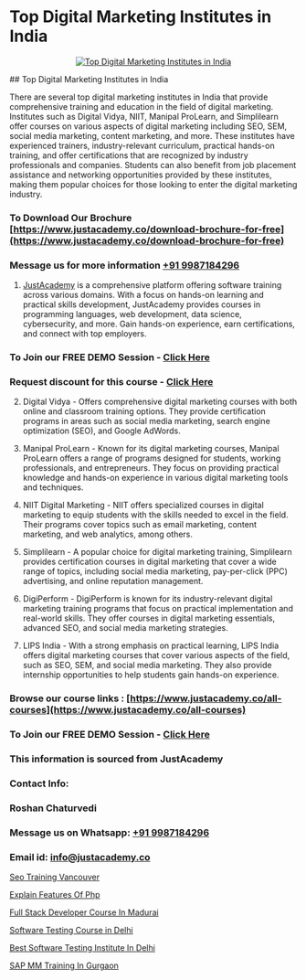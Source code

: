 # Top Digital Marketing Institutes in India

<p align="center">
  <a href="https://justacademy.co/course-detail/digital-marketing">
    <img src="https://justacademy.co/storage2/course_image/1676636720_course_image.webp" alt="Top Digital Marketing Institutes in India">
  </a>
</p>
## Top Digital Marketing Institutes in India

There are several top digital marketing institutes in India that provide comprehensive training and education in the field of digital marketing. Institutes such as Digital Vidya, NIIT, Manipal ProLearn, and Simplilearn offer courses on various aspects of digital marketing including SEO, SEM, social media marketing, content marketing, and more. These institutes have experienced trainers, industry-relevant curriculum, practical hands-on training, and offer certifications that are recognized by industry professionals and companies. Students can also benefit from job placement assistance and networking opportunities provided by these institutes, making them popular choices for those looking to enter the digital marketing industry.
### To Download Our Brochure [https://www.justacademy.co/download-brochure-for-free](https://www.justacademy.co/download-brochure-for-free)
### Message us for more information [+91 9987184296](https://api.whatsapp.com/send?phone=919987184296)

1) [JustAcademy](https://justacademy.co) is a comprehensive platform offering software training across various domains. With a focus on hands-on learning and practical skills development, JustAcademy provides courses in programming languages, web development, data science, cybersecurity, and more. Gain hands-on experience, earn certifications, and connect with top employers.

### To Join our FREE DEMO Session - [Click Here](https://www.justacademy.co/register-for-course-demo/)
### Request discount for this course - [Click Here](https://justacademy.co/contact-us/)

2) Digital Vidya - Offers comprehensive digital marketing courses with both online and classroom training options. They provide certification programs in areas such as social media marketing, search engine optimization (SEO), and Google AdWords.

3) Manipal ProLearn - Known for its digital marketing courses, Manipal ProLearn offers a range of programs designed for students, working professionals, and entrepreneurs. They focus on providing practical knowledge and hands-on experience in various digital marketing tools and techniques.

4) NIIT Digital Marketing - NIIT offers specialized courses in digital marketing to equip students with the skills needed to excel in the field. Their programs cover topics such as email marketing, content marketing, and web analytics, among others.

5) Simplilearn - A popular choice for digital marketing training, Simplilearn provides certification courses in digital marketing that cover a wide range of topics, including social media marketing, pay-per-click (PPC) advertising, and online reputation management.

6) DigiPerform - DigiPerform is known for its industry-relevant digital marketing training programs that focus on practical implementation and real-world skills. They offer courses in digital marketing essentials, advanced SEO, and social media marketing strategies.

7) LIPS India - With a strong emphasis on practical learning, LIPS India offers digital marketing courses that cover various aspects of the field, such as SEO, SEM, and social media marketing. They also provide internship opportunities to help students gain hands-on experience.

### Browse our course links : [https://www.justacademy.co/all-courses](https://www.justacademy.co/all-courses) 
### To Join our FREE DEMO Session - [Click Here](https://www.justacademy.co/register-for-course-demo)


### This information is sourced from JustAcademy
### Contact Info:
### Roshan Chaturvedi
### Message us on Whatsapp: [+91 9987184296](https://api.whatsapp.com/send?phone=919987184296)
### Email id: [info@justacademy.co](mailto:info@justacademy.co)
                
[Seo Training Vancouver](https://www.linkedin.com/pulse/seo-training-vancouver-justacademy-kolkata-ohsse?trackingId=VAjlNWQxrqh8NEBj4POhmg%3D%3D&lipi=urn%3Ali%3Apage%3Ad_flagship3_company_admin%3Bar0CqYRcTQWcPsZzz1T%2BLw%3D%3D)

[Explain Features Of Php](https://www.linkedin.com/pulse/explain-features-php-justacademy-adelaide-4o8le?trackingId=%2BvW%2FTftnWcikJetZqwSIXw%3D%3D&lipi=urn%3Ali%3Apage%3Ad_flagship3_company_admin%3BjDYsWr0aQR2yHBC6CP6BGg%3D%3D)

[Full Stack Developer Course In Madurai](https://medium.com/@shivamja27/full-stack-developer-course-in-madurai-274bdf91898e)

[Software Testing Course in Delhi](https://medium.com/@ranemanish460/software-testing-course-in-delhi-8259136067ec)

[Best Software Testing Institute In Delhi](https://justacademyin.github.io/justacademy/best-software-testing-institute-in-delhi)

[SAP MM Training In Gurgaon](https://justacademyin.github.io/Articles/SAP-MM-Training-In-Gurgaon)

